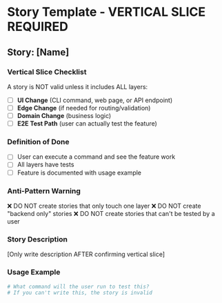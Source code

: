 # Story Template - VERTICAL SLICE REQUIRED

## Story: [Name]

### Vertical Slice Checklist
A story is NOT valid unless it includes ALL layers:
- [ ] **UI Change** (CLI command, web page, or API endpoint)
- [ ] **Edge Change** (if needed for routing/validation)
- [ ] **Domain Change** (business logic)
- [ ] **E2E Test Path** (user can actually test the feature)

### Definition of Done
- [ ] User can execute a command and see the feature work
- [ ] All layers have tests
- [ ] Feature is documented with usage example

### Anti-Pattern Warning
❌ DO NOT create stories that only touch one layer
❌ DO NOT create "backend only" stories
❌ DO NOT create stories that can't be tested by a user

### Story Description
[Only write description AFTER confirming vertical slice]

### Usage Example
```bash
# What command will the user run to test this?
# If you can't write this, the story is invalid
```